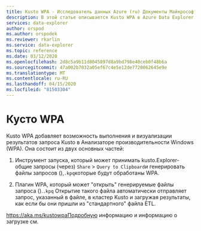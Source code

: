 ```yaml
---
title: Kusto WPA - Исследователь данных Azure (ru) Документы Майкрософт
description: В этой статье описывается Kusto WPA в Azure Data Explorer.
services: data-explorer
author: orspod
ms.author: orspodek
ms.reviewer: rkarlin
ms.service: data-explorer
ms.topic: reference
ms.date: 03/12/2020
ms.openlocfilehash: 2d8c5a9b11d8045897d8a9bd798e40ceb0f48b6a
ms.sourcegitcommit: 47a002b7032a05ef67c4e5e12de7720062645e9e
ms.translationtype: MT
ms.contentlocale: ru-RU
ms.lasthandoff: 04/15/2020
ms.locfileid: "81503304"
---
```

# <a name="kusto-wpa"></a>Кусто WPA

Kusto WPA добавляет возможность выполнения и визуализации результатов запроса Kusto в Анализаторе производительности Windows (WPA). Она состоит из двух основных частей:

1. Инструмент запуска, который может принимать kusto.Explorer-общие запросы (через) `Share` &gt; `Query to Clipboard`и генерировать файлы запросов (),`.kpq`которые будут обработаны WPA.

1. Плагин WPA, который может "открыть" генерируемые файлы запроса ().`.kpq` Открытие такого файла автоматически отправляет запрос, указанный в файле, в кластер Kusto и загружая результаты, как если бы они пришли из "стандартного" файла ETL.

https://aka.ms/kustowpaПодробную информацию и информацию о загрузке см.